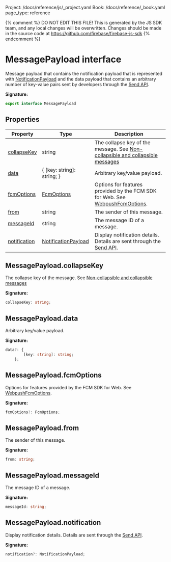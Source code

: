 Project: /docs/reference/js/_project.yaml
Book: /docs/reference/_book.yaml
page_type: reference

{% comment %}
DO NOT EDIT THIS FILE!
This is generated by the JS SDK team, and any local changes will be
overwritten. Changes should be made in the source code at
https://github.com/firebase/firebase-js-sdk
{% endcomment %}

# MessagePayload interface
Message payload that contains the notification payload that is represented with [NotificationPayload](./messaging_.notificationpayload.md#notificationpayload_interface) and the data payload that contains an arbitrary number of key-value pairs sent by developers through the [Send API](https://firebase.google.com/docs/reference/fcm/rest/v1/projects.messages#notification)<!-- -->.

<b>Signature:</b>

```typescript
export interface MessagePayload 
```

## Properties

|  Property | Type | Description |
|  --- | --- | --- |
|  [collapseKey](./messaging_sw.messagepayload.md#messagepayloadcollapsekey) | string | The collapse key of the message. See [Non-collapsible and collapsible messages](https://firebase.google.com/docs/cloud-messaging/concept-options#collapsible_and_non-collapsible_messages) |
|  [data](./messaging_sw.messagepayload.md#messagepayloaddata) | { \[key: string\]: string; } | Arbitrary key/value payload. |
|  [fcmOptions](./messaging_sw.messagepayload.md#messagepayloadfcmoptions) | [FcmOptions](./messaging_.fcmoptions.md#fcmoptions_interface) | Options for features provided by the FCM SDK for Web. See [WebpushFcmOptions](https://firebase.google.com/docs/reference/fcm/rest/v1/projects.messages#webpushfcmoptions)<!-- -->. |
|  [from](./messaging_sw.messagepayload.md#messagepayloadfrom) | string | The sender of this message. |
|  [messageId](./messaging_sw.messagepayload.md#messagepayloadmessageid) | string | The message ID of a message. |
|  [notification](./messaging_sw.messagepayload.md#messagepayloadnotification) | [NotificationPayload](./messaging_.notificationpayload.md#notificationpayload_interface) | Display notification details. Details are sent through the [Send API](https://firebase.google.com/docs/reference/fcm/rest/v1/projects.messages#notification)<!-- -->. |

## MessagePayload.collapseKey

The collapse key of the message. See [Non-collapsible and collapsible messages](https://firebase.google.com/docs/cloud-messaging/concept-options#collapsible_and_non-collapsible_messages)

<b>Signature:</b>

```typescript
collapseKey: string;
```

## MessagePayload.data

Arbitrary key/value payload.

<b>Signature:</b>

```typescript
data?: {
        [key: string]: string;
    };
```

## MessagePayload.fcmOptions

Options for features provided by the FCM SDK for Web. See [WebpushFcmOptions](https://firebase.google.com/docs/reference/fcm/rest/v1/projects.messages#webpushfcmoptions)<!-- -->.

<b>Signature:</b>

```typescript
fcmOptions?: FcmOptions;
```

## MessagePayload.from

The sender of this message.

<b>Signature:</b>

```typescript
from: string;
```

## MessagePayload.messageId

The message ID of a message.

<b>Signature:</b>

```typescript
messageId: string;
```

## MessagePayload.notification

Display notification details. Details are sent through the [Send API](https://firebase.google.com/docs/reference/fcm/rest/v1/projects.messages#notification)<!-- -->.

<b>Signature:</b>

```typescript
notification?: NotificationPayload;
```
